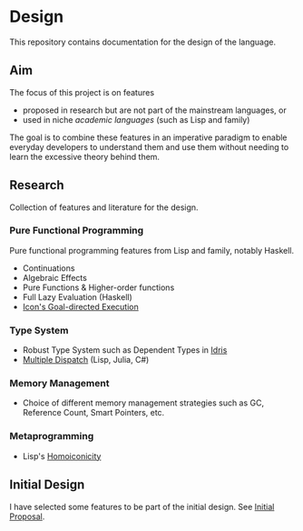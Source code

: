 # Design
This repository contains documentation for the design of the language.

## Aim
The focus of this project is on features

- proposed in research but are not part of the mainstream languages, or
- used in niche *academic languages* (such as Lisp and family)

The goal is to combine these features in an imperative paradigm to enable everyday developers to 
understand them and use them without needing to learn the excessive theory behind them.

## Research
Collection of features and literature for the design.

### Pure Functional Programming
Pure functional programming features from Lisp and family, notably Haskell.

- Continuations
- Algebraic Effects
- Pure Functions & Higher-order functions
- Full Lazy Evaluation (Haskell)
- [Icon's Goal-directed Execution](https://en.wikipedia.org/wiki/Icon_(programming_language)#Goal-directed_execution)

### Type System
- Robust Type System such as Dependent Types in [Idris](https://www.idris-lang.org/)
- [Multiple Dispatch](https://en.wikipedia.org/wiki/Multiple_dispatch) (Lisp, Julia, C#)


### Memory Management

- Choice of different memory management strategies such as GC, Reference Count, Smart Pointers, etc.

### Metaprogramming
- Lisp's [Homoiconicity](https://en.wikipedia.org/wiki/Homoiconicity)


## Initial Design
I have selected some features to be part of the initial design. See 
[Initial Proposal](/Proposals/Initial.md).